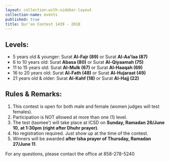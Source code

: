 ```yaml
---
layout: collection-with-sidebar-layout
collection-name: events
published: true
title: Qur'an Contest 1439 - 2018
---
```

## Levels:
* 5 years old & younger: Surat **Al-Fajr (89)** or Surat **Al-Aa'laa (87)**
* 6 to 10 years old: Surat **Abasa (80)** or Surat **Al-Qiyaamah (75)**
* 11 to 15 years old: Surat **Al-Mulk (67)** or Surat **Al-Haaqah (69)**
* 16 to 20 years old: Surat **Al-Fath (48)** or Surat **Al-Hujaraat (49)**
* 21 years old & older: Surat **Al-Kahf (18)** or Surat **Al-Hajj (22)**

## Rules & Remarks:
1. This contest is open for both male and female (women judges will test females).
2. Participation is NOT allowed at more than one (1) level.
3. The test (tasmee') will take place at ICSD on **Sunday, Ramadan 26/June 10**, **at 1:30pm (right after Dhuhr prayer)**.
4. No registration required. Just show up at the time of the contest.
5. Winners will be awarded **after Isha prayer of Thursday, Ramadan 27/June 11**.

For any questions, please contact the office at 858-278-5240
